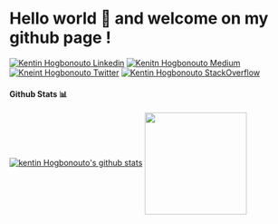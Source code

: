 # Hello world 👋 and welcome on my github page !

[![Kentin Hogbonouto Linkedin](https://img.shields.io/badge/LinkedIn-0077B5?style=for-the-badge&logo=linkedin&logoColor=white)](https://www.linkedin.com/in/zinsou-kentin-hogbonouto-238819198/)
[![Kenitn Hogbonouto Medium](https://img.shields.io/badge/Medium-000000?style=for-the-badge&logo=medium&logoColor=white)](https://medium.com/@kentinhogbonouto1)
[![Kneint Hogbonouto Twitter](https://img.shields.io/badge/Twitter-1DA1F2?style=for-the-badge&logo=twitter&logoColor=white)](https://twitter.com/KentinZinsou)
[![Kentin Hogbonouto StackOverflow](https://img.shields.io/badge/StackOverflow-F48024?style=for-the-badge&logo=stackoverflow&logoColor=white)](https://stackoverflow.com/users/15492572/kentinhogbonouto)

#### Github Stats 📊
[![kentin Hogbonouto's github stats](https://github-readme-stats.vercel.app/api?username=kentinHogbonouto)](https://github.com/kentinHogbonouto/github-readme-stats)
<img height="180px" align="center" src="https://github-readme-stats.vercel.app/api/top-langs/?username=kentinHogbonouto&langs_count=8&theme=jolly&layout=compact" />
